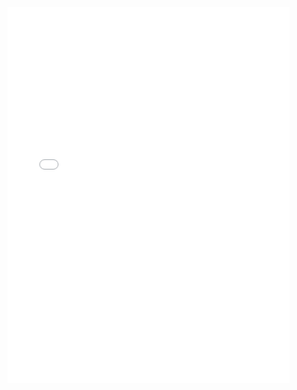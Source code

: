 <iframe frameBorder="0" style="height: 48em" width="100%" src="./cases_deaths_health.html"></iframe>

